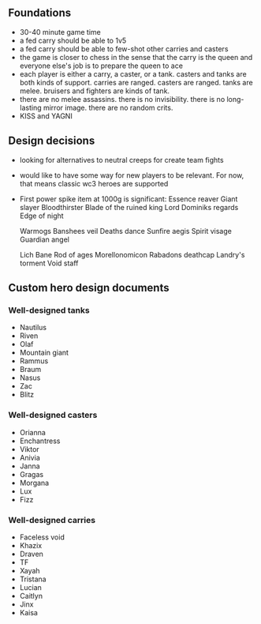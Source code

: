 ## Foundations

- 30-40 minute game time
- a fed carry should be able to 1v5
- a fed carry should be able to few-shot other carries and casters
- the game is closer to chess in the sense that the carry is the queen and everyone else's job is to prepare the queen to ace
- each player is either a carry, a caster, or a tank. casters and tanks are both kinds of support. carries are ranged. casters are ranged. tanks are melee. bruisers and fighters are kinds of tank.
- there are no melee assassins. there is no invisibility. there is no long-lasting mirror image. there are no random crits.
- KISS and YAGNI


## Design decisions

- looking for alternatives to neutral creeps for create team fights
- would like to have some way for new players to be relevant. For now, that means classic wc3 heroes are supported
- First power spike item at 1000g is significant:
    Essence reaver
    Giant slayer
    Bloodthirster
    Blade of the ruined king
    Lord Dominiks regards
    Edge of night

    Warmogs
    Banshees veil
    Deaths dance
    Sunfire aegis
    Spirit visage
    Guardian angel

    Lich Bane
    Rod of ages
    Morellonomicon
    Rabadons deathcap
    Landry's torment
    Void staff


## Custom hero design documents

### Well-designed tanks

- Nautilus
- Riven
- Olaf
- Mountain giant
- Rammus
- Braum
- Nasus
- Zac
- Blitz

### Well-designed casters

- Orianna
- Enchantress
- Viktor
- Anivia
- Janna
- Gragas
- Morgana
- Lux
- Fizz

### Well-designed carries

- Faceless void
- Khazix
- Draven
- TF
- Xayah
- Tristana
- Lucian
- Caitlyn
- Jinx
- Kaisa
